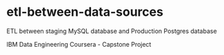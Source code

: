 # etl-between-data-sources
ETL between staging MySQL database and Production Postgres database


IBM Data Engineering Coursera - Capstone Project
